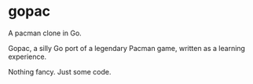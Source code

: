 # gopac
A pacman clone in Go.

Gopac, a silly Go port of a legendary Pacman game, written as a learning experience.

Nothing fancy. Just some code.

